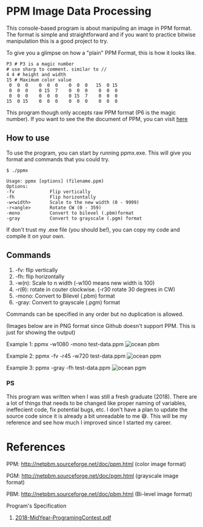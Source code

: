 # PPM Image Data Processing
This console-based program is about manipuling an image in PPM format.
The format is simple and straightforward and if you want to practice bitwise manipulation  this is a good project to try.

To give you a glimpse on how a "plain" PPM Format, this is how it looks like.
```
P3 # P3 is a magic number 
# use sharp to comment. similar to // 
4 4 # height and width
15 # Maximum color value
 0  0  0    0  0  0    0  0  0   15  0 15
 0  0  0    0 15  7    0  0  0    0  0  0
 0  0  0    0  0  0    0 15  7    0  0  0
15  0 15    0  0  0    0  0  0    0  0  0
```

This program though only accepts raw PPM format (P6 is the magic number).
If you want to see the the document of PPM, you can visit [here](http://netpbm.sourceforge.net/doc/ppm.html)
## How to use

To use the program, you can start by running ppmx.exe. This will give you format and commands that you could try.
```
$ ./ppmx

Usage: ppmx [options] (filename.ppm)
Options:
-fv             Flip vertically
-fh             Flip horizontally
-w<width>       Scale to the new width (0 - 9999)
-r<angle>       Rotate CW (0 - 359)
-mono           Convert to bilevel (.pbm)format
-gray           Convert to grayscale (.pgm) format
```

If don't trust my .exe file (you should be!), you can copy my code and compile it on your own.

## Commands
1.   -fv: flip vertically
2.   -fh: flip horizontally
3. -w(n): Scale to n width (-w100 means new width is 100)
4. -r(θ): rotate in couter clockwise. (-r30 rotate 30 degrees in CW) 
5. -mono: Convert to Bilevel (.pbm) format
6. -gray: Convert to grayscale (.pgm) format

Commands can be specified in any order but no duplication is allowed.


(Images below are in PNG format since Github doesn't support PPM. This is just for showing the output)

Example 1: ppmx  -w1080 -mono test-data.ppm
![ocean pbm](https://user-images.githubusercontent.com/28287818/122006755-cb7d6980-cde9-11eb-88f8-5924ceed7c9d.png)

Example 2: ppmx -fv -r45 -w720 test-data.ppm
![ocean ppm](https://user-images.githubusercontent.com/28287818/122007662-c371f980-cdea-11eb-9eee-e9fdcf3221da.png)

Example 3: ppmx -gray -fh test-data.ppm
![ocean pgm](https://user-images.githubusercontent.com/28287818/122008221-5d39a680-cdeb-11eb-8e9f-26744a58209f.png)

### PS
 This program was written when I was still a fresh graduate (2018). There are a lot of things that needs to be changed like proper naming of variables, ineffecient code, fix potential bugs, etc. I don't have a plan to update the source code since it is already a bit unreadable to me 😅. This will be my reference and see how much I improved since I started my career.

# References
PPM: http://netpbm.sourceforge.net/doc/ppm.html (color image format)

PGM: http://netpbm.sourceforge.net/doc/pgm.html (grayscale image format)

PBM: http://netpbm.sourceforge.net/doc/pbm.html (Bi-level image format)

Program's Specification
1. [2018-MidYear-ProgramingContest.pdf](https://github.com/pkdimpas/PPM-Image-Processing/files/6653613/2018-MidYear-ProgramingContest.pdf)
